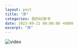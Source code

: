 ```yaml
---
layout: post
title: "序"
categories: 我的AI新书
date: 2023-09-21 00:00:00 +0800
excerpt: "序"
---
```


![video]("//assets/videos/devstories.webm")

